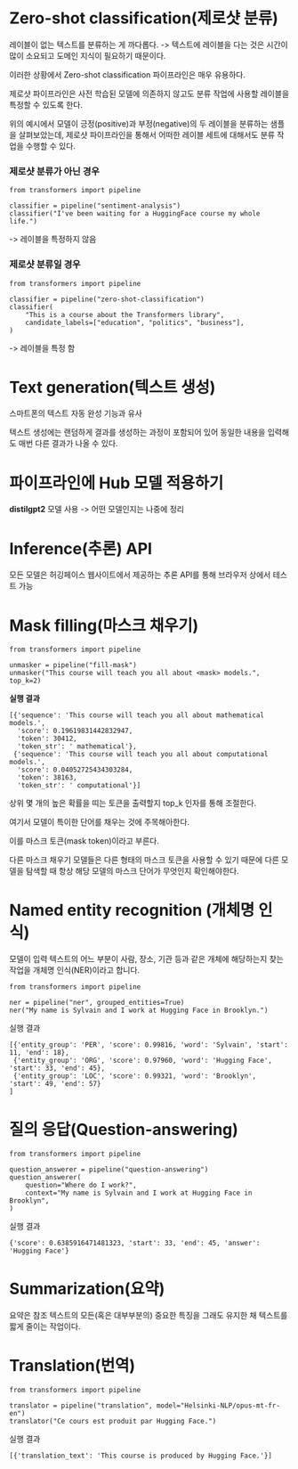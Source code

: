 # Zero-shot classification(제로샷 분류)

레이블이 없는 텍스트를 분류하는 게 까다롭다. -> 텍스트에 레이블을 다는 것은 시간이 많이 소요되고 도메인 지식이 필요하기 때문이다. 

이러한 상황에서 Zero-shot classification 파이프라인은 매우 유용하다. 

제로샷 파이프라인은 사전 학습된 모델에 의존하지 않고도 분류 작업에 사용할 레이블을 특정할 수 있도록 한다. 

위의 예시에서 모델이 긍정(positive)과 부정(negative)의 두 레이블을 분류하는 샘플을 살펴보았는데, 제로샷 파이프라인을 통해서 어떠한 레이블 세트에 대해서도 분류 작업을 수행할 수 있다. 


### 제로샷 분류가 아닌 경우

```
from transformers import pipeline

classifier = pipeline("sentiment-analysis")
classifier("I've been waiting for a HuggingFace course my whole life.")
```

-> 레이블을 특정하지 않음

### 제로샷 분류일 경우

```
from transformers import pipeline

classifier = pipeline("zero-shot-classification")
classifier(
    "This is a course about the Transformers library",
    candidate_labels=["education", "politics", "business"],
)
```

-> 레이블을 특정 함

# Text generation(텍스트 생성)

스마트폰의 텍스트 자동 완성 기능과 유사

텍스트 생성에는 랜덤하게 결과를 생성하는 과정이 포함되어 있어 동일한 내용을 입력해도 매번 다른 결과가 나올 수 있다. 


# 파이프라인에 Hub 모델 적용하기


**distilgpt2** 모델 사용 -> 어떤 모델인지는 나중에 정리

# Inference(추론) API

모든 모델은 허깅페이스 웹사이트에서 제공하는 추론 API를 통해 브라우저 상에서 테스트 가능


# Mask filling(마스크 채우기)

```
from transformers import pipeline

unmasker = pipeline("fill-mask")
unmasker("This course will teach you all about <mask> models.", top_k=2)
```

**실행 결과**

```
[{'sequence': 'This course will teach you all about mathematical models.',
  'score': 0.19619831442832947,
  'token': 30412,
  'token_str': ' mathematical'},
 {'sequence': 'This course will teach you all about computational models.',
  'score': 0.04052725434303284,
  'token': 38163,
  'token_str': ' computational'}]
```

상위 몇 개의 높은 확률을 띠는 토큰을 출력할지 top_k 인자를 통해 조절한다.

여기서 모델이 특이한 <mask> 단어를 채우는 것에 주목해아한다. 

이를 마스크 토큰(mask token)이라고 부른다. 

다른 마스크 채우기 모델들은 다른 형태의 마스크 토큰을 사용할 수 있기 때문에 다른 모델을 탐색할 때 항상 해당 모델의 마스크 단어가 무엇인지 확인해야한다. 

# Named entity recognition (개체명 인식)

모델이 입력 텍스트의 어느 부분이 사람, 장소, 기관 등과 같은 개체에 해당하는지 찾는 작업을 개체명 인식(NER)이라고 합니다. 

```
from transformers import pipeline

ner = pipeline("ner", grouped_entities=True)
ner("My name is Sylvain and I work at Hugging Face in Brooklyn.")
```

실행 결과

```
[{'entity_group': 'PER', 'score': 0.99816, 'word': 'Sylvain', 'start': 11, 'end': 18},
 {'entity_group': 'ORG', 'score': 0.97960, 'word': 'Hugging Face', 'start': 33, 'end': 45},
 {'entity_group': 'LOC', 'score': 0.99321, 'word': 'Brooklyn', 'start': 49, 'end': 57}
]
```

# 질의 응답(Question-answering)

```
from transformers import pipeline

question_answerer = pipeline("question-answering")
question_answerer(
    question="Where do I work?",
    context="My name is Sylvain and I work at Hugging Face in Brooklyn",
)
```

실행 결과

```
{'score': 0.6385916471481323, 'start': 33, 'end': 45, 'answer': 'Hugging Face'}
```

# Summarization(요약)

요약은 참조 텍스트의 모든(혹은 대부부분의) 중요한 특징을 그래도 유지한 채 텍스트를 짧게 줄이는 작업이다. 

# Translation(번역)

```
from transformers import pipeline

translator = pipeline("translation", model="Helsinki-NLP/opus-mt-fr-en")
translator("Ce cours est produit par Hugging Face.")
```

실행 결과

```
[{'translation_text': 'This course is produced by Hugging Face.'}]
```





